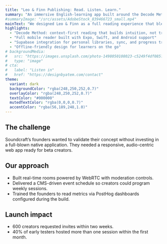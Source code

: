 ```yaml
---
title: "Leo & Finn Publishing: Read. Listen. Learn."
summary: "An immersive English-learning app built around the Decode Method — where stories teach language naturally."
#summaryImage: "/src/assets/AdobeStock_839466723_small.mp4"
mainText: "We designed Leo & Finn as a full reading experience that blends comprehension, conversation, and discovery. Every story guides learners to decode meaning through context, rhythm, and emotion — not memorization."
highlights:
  - "Decode Method: context-first reading that builds intuition, not translation"
  - "Full mobile reader built with Expo, Swift, and Android support"
  - "Supabase integration for personal libraries, sync, and progress tracking"
  - "Offline-friendly design for learners on the go"
# backgroundMedia:
#   src: "https://images.unsplash.com/photo-1498050108023-c5249f4df085?auto=format&fit=crop&w=1600&q=80"
#   type: "image"
# cta:
#   label: "Listen in"
#   href: "https://designbyatem.com/contact"
theme:
  variant: dark
  backgroundColor: "rgba(248,250,252,0.7)"
  overlayColor: "rgba(248,250,252,0.7)"
  textColor: "#000000"
  mutedTextColor: "rgba(0,0,0,0.7)"
  accentColor: "rgba(56,189,248,1.0)"
---
```


## The challenge

Soundcraft’s founders wanted to validate their concept without investing in a full-blown native application. They needed a responsive, audio-centric web app ready for beta creators.

## Our approach

- Built real-time rooms powered by WebRTC with moderation controls.
- Delivered a CMS-driven event schedule so creators could program weekly sessions.
- Trained the founders to read metrics via PostHog dashboards configured during the build.

## Launch impact

- 600 creators requested invites within two weeks.
- 40% of early testers hosted more than one session within the first month.
